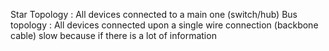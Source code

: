 Star Topology : All devices connected to a main one (switch/hub)
Bus topology : All devices connected upon a single wire connection (backbone cable) slow because if there is a lot of information